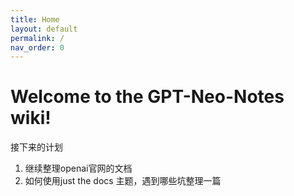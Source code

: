 ```yaml
---
title: Home
layout: default
permalink: /
nav_order: 0
---
```


# Welcome to the GPT-Neo-Notes wiki!
接下来的计划

1. 继续整理openai官网的文档
2. 如何使用just the docs 主题，遇到哪些坑整理一篇

